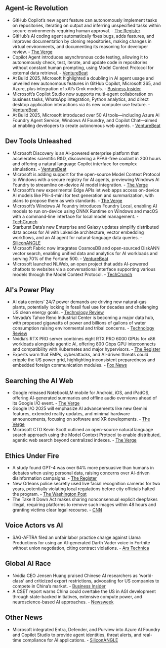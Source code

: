 ## Agent-ic Revolution

- GitHub Copilot’s new agent feature can autonomously implement tasks on repositories, iterating on output and inferring unspecified tasks within secure environments requiring human approval. - [The Register](https://www.theregister.com/2025/05/19/github_copilot_angles_for_promotion/)
- GitHub’s AI coding agent automatically fixes bugs, adds features, and improves documentation by cloning repositories, making changes in virtual environments, and documenting its reasoning for developer review. - [The Verge](https://www.theverge.com/news/669339/github-ai-coding-agent-fix-bugs)
- Copilot Agent introduces asynchronous code testing, allowing it to autonomously check, test, iterate, and update code in repositories without constant human prompting, using Model Context Protocol for external data retrieval. - [VentureBeat](https://venturebeat.com/ai/github-copilot-evolves-into-autonomous-agent-with-asynchronous-code-testing/)
- At Build 2025, Microsoft highlighted a doubling in AI agent usage and unveiled new autonomous features in GitHub Copilot, Microsoft 365, and Azure, plus integration of xAI’s Grok models. - [Business Insider](https://www.businessinsider.com/microsoft-build-keynote-2025-ai-agent-use-doubled-2025-5)
- Microsoft’s Copilot Studio now supports multi-agent collaboration on business tasks, WhatsApp integration, Python analytics, and direct desktop application interactions via its new computer use feature. - [VentureBeat](https://venturebeat.com/ai/microsoft-just-taught-its-ai-agents-to-talk-to-each-other-and-it-could-transform-how-we-work/)
- At Build 2025, Microsoft introduced over 50 AI tools—including Azure AI Foundry Agent Service, Windows AI Foundry, and Copilot Chat—aimed at enabling developers to create autonomous web agents. - [VentureBeat](https://venturebeat.com/ai/microsoft-announces-over-50-ai-tools-to-build-the-agentic-web-at-build-2025/)

## Dev Tools Unleashed

- Microsoft Discovery is an AI-powered enterprise platform that accelerates scientific R&D, discovering a PFAS-free coolant in 200 hours and offering a natural language Copilot interface for complex simulations. - [VentureBeat](https://venturebeat.com/ai/microsoft-just-launched-an-ai-that-discovered-a-new-chemical-in-200-hours-instead-of-years/)
- Microsoft is adding support for the open-source Model Context Protocol to Windows with a secure registry for AI agents, previewing Windows AI Foundry to streamline on-device AI model integration. - [The Verge](https://www.theverge.com/news/669298/microsoft-windows-ai-foundry-mcp-support)
- Microsoft’s new experimental Edge APIs let web apps access on-device AI models like Phi-4-mini for text generation and summarization, with plans to propose them as web standards. - [The Verge](https://www.theverge.com/news/669528/microsoft-ai-edge-browser-web-app-build-apis)
- Microsoft’s Windows AI Foundry introduces Foundry Local, enabling AI models to run on-device using ONNX Runtime on Windows and macOS with a command-line interface for local model management. - [TechCrunch](https://techcrunch.com/2025/05/19/microsoft-gives-its-ai-dev-tools-for-windows-a-fresh-coat-of-paint/)
- Starburst Data’s new Enterprise and Galaxy updates simplify distributed data access for AI with Lakeside architecture, vector embedding workflows, and an AI agent for natural-language data queries. - [SiliconANGLE](https://siliconangle.com/2025/05/19/starburst-targets-ai-bottlenecks-smarter-data-access-governance/)
- Microsoft Fabric now integrates CosmosDB and open-sourced DiskANN vector search, enabling unified data and analytics for AI workloads and serving 70% of the Fortune 500. - [VentureBeat](https://venturebeat.com/ai/70-of-the-fortune-500-already-use-microsoft-fabric-and-its-now-getting-even-more-features-including-cosmosdb-support/)
- Microsoft launched NLWeb, an open project that adds AI-powered chatbots to websites via a conversational interface supporting various models through the Model Context Protocol. - [TechCrunch](https://techcrunch.com/2025/05/19/nlweb-is-microsofts-project-to-bring-more-chatbots-to-webpages/)

## AI's Power Play

- AI data centers’ 24/7 power demands are driving new natural-gas plants, potentially locking in fossil fuel use for decades and challenging US clean energy goals. - [Technology Review](https://www.technologyreview.com/2025/05/20/1116272/ai-natural-gas-data-centers-energy-power-plants/)
- Nevada’s Tahoe Reno Industrial Center is becoming a major data hub, with proposed gigawatts of power and billions of gallons of water consumption raising environmental and tribal concerns. - [Technology Review](https://www.technologyreview.com/2025/05/20/1116287/ai-data-centers-nevada-water-reno-computing-environmental-impact/)
- Nvidia’s RTX PRO server combines eight RTX PRO 6000 GPUs for x86 workloads alongside agentic AI, offering 800 Gbps GPU interconnects and compatibility with Kubernetes and major hypervisors. - [The Register](https://www.theregister.com/2025/05/19/nvidia_rtx_pro_servers/)
- Experts warn that EMPs, cyberattacks, and AI-driven threats could cripple the US power grid, highlighting inconsistent preparedness and embedded foreign communication modules. - [Fox News](https://www.foxnews.com/politics/americas-power-grid-ready-next-attack-experts-warn-emps-cyber-threats-ai-could-cripple-us)

## Searching the AI Web

- Google released NotebookLM mobile for Android, iOS, and iPadOS, offering AI-generated summaries and offline audio overviews ahead of its Google I/O event. - [The Verge](https://www.theverge.com/news/669828/google-releases-its-notebooklm-mobile-app)
- Google I/O 2025 will emphasize AI advancements like new Gemini features, extended reality updates, and minimal hardware announcements, focusing on software and XR developments. - [The Verge](https://www.theverge.com/news/669304/google-io-2025-how-to-watch-expect-livestream-ai-android-xr)
- Microsoft CTO Kevin Scott outlined an open-source natural language search approach using the Model Context Protocol to enable distributed, agentic web search beyond centralized indexes. - [The Verge](https://www.theverge.com/decoder-podcast-with-nilay-patel/669409/microsoft-cto-kevin-scott-interview-ai-natural-language-search-openai)

## Ethics Under Fire

- A study found GPT-4 was over 64% more persuasive than humans in debates when using personal data, raising concerns over AI-driven disinformation campaigns. - [The Register](https://www.theregister.com/2025/05/19/when_llms_get_personal_info/)
- New Orleans police secretly used live facial recognition cameras for two years, potentially violating local regulations before city officials halted the program. - [The Washington Post](https://www.washingtonpost.com/business/2025/05/19/live-facial-recognition-police-new-orleans/)
- The Take It Down Act makes sharing nonconsensual explicit deepfakes illegal, requiring platforms to remove such images within 48 hours and granting victims clear legal recourse. - [CNN](https://www.cnn.com/2025/05/19/tech/ai-explicit-deepfakes-trump-sign-take-it-down-act)

## Voice Actors vs AI

- SAG-AFTRA filed an unfair labor practice charge against Llama Productions for using an AI-generated Darth Vader voice in Fortnite without union negotiation, citing contract violations. - [Ars Technica](https://arstechnica.com/ai/2025/05/fortnites-ai-darth-vader-spawns-unfair-labor-practice-charge-from-voice-union/)

## Global AI Race

- Nvidia CEO Jensen Huang praised Chinese AI researchers as ‘world-class’ and criticized export restrictions, advocating for US companies to compete in China’s market. - [Business Insider](https://www.businessinsider.com/nvidia-ceo-jensen-huang-says-chinese-ai-researchers-world-class-2025-5)
- A CSET report warns China could overtake the US in AGI development through state-backed initiatives, extensive compute power, and neuroscience-based AI approaches. - [Newsweek](https://www.newsweek.com/ai-wuhan-china-us-covid-2073005)

## Other News

- Microsoft integrated Entra, Defender, and Purview into Azure AI Foundry and Copilot Studio to provide agent identities, threat alerts, and real-time compliance for AI applications. - [SiliconANGLE](https://siliconangle.com/2025/05/19/microsoft-expands-ai-platform-security-new-identity-protection-threat-alerts-data-governance/)